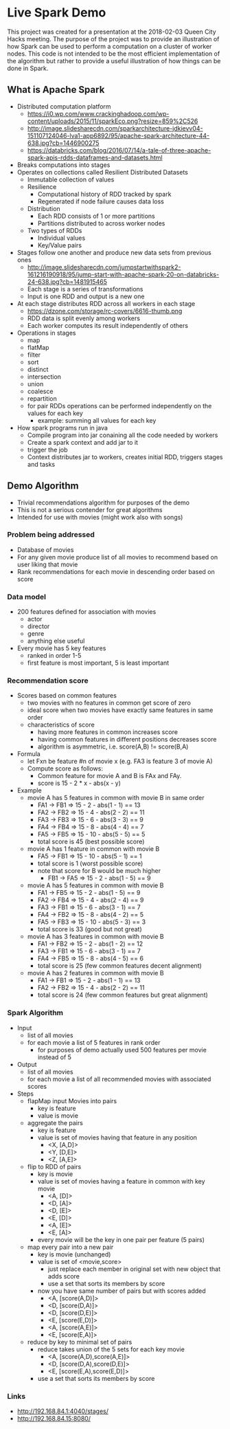 # Live Spark Demo

This project was created for a presentation at the 2018-02-03 Queen City Hacks meeting.  The purpose of the project was to provide an illustration of how Spark can be used to perform a computation on a cluster of worker nodes.  This code is not intended to be the most efficient implementation of the algorithm but rather to provide a useful illustration of how things can be done in Spark.

## What is Apache Spark

- Distributed computation platform
    - https://i0.wp.com/www.crackinghadoop.com/wp-content/uploads/2015/11/sparkEco.png?resize=859%2C526
    - http://image.slidesharecdn.com/sparkarchitecture-jdkievv04-151107124046-lva1-app6892/95/apache-spark-architecture-44-638.jpg?cb=1446900275
    - https://databricks.com/blog/2016/07/14/a-tale-of-three-apache-spark-apis-rdds-dataframes-and-datasets.html
- Breaks computations into stages
- Operates on collections called Resilient Distributed Datasets
    - Immutable collection of values
    - Resilience
        - Computational history of RDD tracked by spark
        - Regenerated if node failure causes data loss
    - Distribution
        - Each RDD consists of 1 or more partitions
        - Partitions distributed to across worker nodes
    - Two types of RDDs
        - Individual values
        - Key/Value pairs
- Stages follow one another and produce new data sets from previous ones
    - http://image.slidesharecdn.com/jumpstartwithspark2-161216190918/95/jump-start-with-apache-spark-20-on-databricks-24-638.jpg?cb=1481915465
    - Each stage is a series of transformations
    - Input is one RDD and output is a new one
- At each stage distributes RDD across all workers in each stage
    - https://dzone.com/storage/rc-covers/6616-thumb.png
    - RDD data is split evenly among workers
    - Each worker computes its result independently of others
- Operations in stages
    - map
    - flatMap
    - filter
    - sort
    - distinct
    - intersection
    - union
    - coalesce
    - repartition
    - for pair RDDs operations can be performed independently on the values for each key
        - example: summing all values for each key
- How spark programs run in java
    - Compile program into jar conaining all the code needed by workers
    - Create a spark context and add jar to it
    - trigger the job
    - Context distributes jar to workers, creates initial RDD, triggers stages and tasks

## Demo Algorithm

- Trivial recommendations algorithm for purposes of the demo
- This is not a serious contender for great algorithms
- Intended for use with movies (might work also with songs)

### Problem being addressed

- Database of movies
- For any given movie produce list of all movies to recommend based on user liking that movie
- Rank recommendations for each movie in descending order based on score

### Data model

- 200 features defined for association with movies
    - actor
    - director
    - genre
    - anything else useful
- Every movie has 5 key features
    - ranked in order 1-5
    - first feature is most important, 5 is least important

### Recommendation score

- Scores based on common features
    - two movies with no features in common get score of zero
    - ideal score when two movies have exactly same features in same order
    - characteristics of score
        - having more features in common increases score
        - having common features in different positions decreases score
        - algorithm is asymmetric, i.e. score(A,B) != score(B,A)
- Formula
    - let Fxn be feature #n of movie x (e.g. FA3 is feature 3 of movie A)
    - Compute score as follows:
        - Common feature for movie A and B is FAx and FAy.
        - score is 15 - 2 * x - abs(x - y)
- Example
    - movie A has 5 features in common with movie B in same order
        - FA1 -> FB1 => 15 -  2 - abs(1 - 1) == 13
        - FA2 -> FB2 => 15 -  4 - abs(2 - 2) == 11
        - FA3 -> FB3 => 15 -  6 - abs(3 - 3) ==  9
        - FA4 -> FB4 => 15 -  8 - abs(4 - 4) ==  7
        - FA5 -> FB5 => 15 - 10 - abs(5 - 5) ==  5
        - total score is 45 (best possible score)
    - movie A has 1 feature in common with movie B
        - FA5 -> FB1 => 15 - 10 - abs(5 - 1) == 1
        - total score is 1 (worst possible score)
        - note that score for B would be much higher
            - FB1 -> FA5 => 15 - 2 - abs(1 - 5) == 9
    - movie A has 5 features in common with movie B
        - FA1 -> FB5 => 15 -  2 - abs(1 - 5) == 9
        - FA2 -> FB4 => 15 -  4 - abs(2 - 4) == 9
        - FA3 -> FB1 => 15 -  6 - abs(3 - 1) == 7
        - FA4 -> FB2 => 15 -  8 - abs(4 - 2) == 5
        - FA5 -> FB3 => 15 - 10 - abs(5 - 3) == 3
        - total score is 33 (good but not great)
    - movie A has 3 features in common with movie B
        - FA1 -> FB2 => 15 - 2 - abs(1 - 2) == 12
        - FA3 -> FB1 => 15 - 6 - abs(3 - 1) == 7
        - FA4 -> FB5 => 15 - 8 - abs(4 - 5) == 6
        - total score is 25 (few common features decent alignment)
    - movie A has 2 features in common with movie B
        - FA1 -> FB1 => 15 - 2 - abs(1 - 1) == 13
        - FA2 -> FB2 => 15 - 4 - abs(2 - 2) == 11
        - total score is 24 (few common features but great alignment)


### Spark Algorithm

- Input
    - list of all movies
    - for each movie a list of 5 features in rank order
        - for purposes of demo actually used 500 features per movie instead of 5
- Output
    - list of all movies
    - for each movie a list of all recommended movies with associated scores
- Steps
    - flapMap input Movies into pairs
        - key is feature
        - value is movie
    - aggregate the pairs
        - key is feature
        - value is set of movies having that feature in any position
            - <X, [A,D]>
            - <Y, [D,E]>
            - <Z, [A,E]>
    - flip to RDD of pairs
        - key is movie
        - value is set of movies having a feature in common with key movie
            - <A, [D]>
            - <D, [A]>
            - <D, [E]>
            - <E, [D]>
            - <A, [E]>
            - <E, [A]>
        - every movie will be the key in one pair per feature (5 pairs)
    - map every pair into a new pair
        - key is movie (unchanged)
        - value is set of <movie,score>
            - just replace each member in original set with new object that adds score
            - use a set that sorts its members by score
        - now you have same number of pairs but with scores added
            - <A, [score(A,D)]>
            - <D, [score(D,A)]>
            - <D, [score(D,E)]>
            - <E, [score(E,D)]>
            - <A, [score(A,E)]>
            - <E, [score(E,A)]>
    - reduce by key to minimal set of pairs
        - reduce takes union of the 5 sets for each key movie
            - <A, [score(A,D),score(A,E)]>
            - <D, [score(D,A),score(D,E)]>
            - <E, [score(E,A),score(E,D)]>
        - use a set that sorts its members by score
    
### Links

- http://192.168.84.1:4040/stages/
- http://192.168.84.15:8080/
